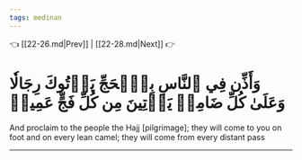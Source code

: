```yaml
---
tags: medinan
---
```


👈 [[22-26.md|Prev]] | [[22-28.md|Next]] 👉

# وَأَذِّن فِي ٱلنَّاسِ بِٱلۡحَجِّ يَأۡتُوكَ رِجَالٗا وَعَلَىٰ كُلِّ ضَامِرٖ يَأۡتِينَ مِن كُلِّ فَجٍّ عَمِيقٖ

And proclaim to the people the Hajj [pilgrimage]; they will come to you on foot and on every lean camel; they will come from every distant pass

---

